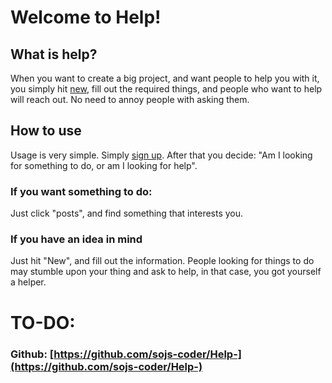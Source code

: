 # Welcome to Help!

## What is help?
When you want to create a big project, and want people to help you with it, you simply hit [new](https://help.sojs.repl.co/new), fill out the required things, and people who want to help will reach out. No need to annoy people with asking them.

## How to use
Usage is very simple. Simply [sign up](https://help.sojs.repl.co/signup).
After that you decide: "Am I looking for something to do, or am I looking for help".
### If you want something to do:
Just click "posts", and find something that interests you. 
### If you have an idea in mind
Just hit "New", and fill out the information. People looking for things to do may stumble upon your thing and ask to help, in that case, you got yourself a helper.

# TO-DO:

### Github: [https://github.com/sojs-coder/Help-](https://github.com/sojs-coder/Help-)